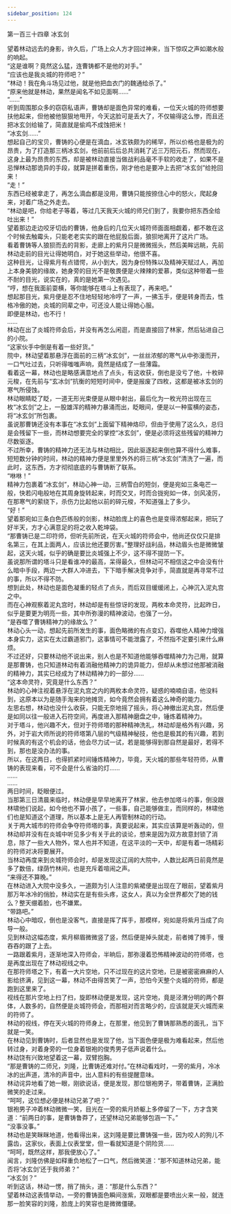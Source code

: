 ```yaml
---
sidebar_position: 124
---
```

 第一百三十四章 冰玄剑


望着林动远去的身影，许久后，广场上众人方才回过神来，当下惊叹之声如潮水般的响起。  
“这是谁啊？竟然这么猛，连曹铸都不是他的对手。”  
“应该也是我炎城的符师吧？”  
“林动！我在角斗场见过他，就是他把血衣门的魏通给杀了。”  
“原来他就是林动，果然是闻名不如见面啊……”  
“……”  
听到周围那众多的窃窃私语声，曹铸却是面色异常的难看，一位天火城的符师想要扶他起来，但他被他狠狠地甩开，今天这脸可是丢大了，不仅输得这么惨，而且还把冰玄剑给输了，简直就是偷鸡不成蚀把米！  
“冰玄剑……”  
想起自己的宝贝，曹铸的心便是在滴血，冰玄铁颇为的稀罕，所以价格也是极为的昂贵，为了打造那三柄冰玄剑，他前前后后总共消耗了近三万阳元石，然而现在，这身上最为昂贵的东西，却是被林动直接当做战利品毫不手软的收走了，如果不是忌惮林动那诡异的手段，就算是拼着重伤，刚才他也是要冲上去把“冰玄剑”给抢回来！  
“走！”  
东西已经被拿走了，再怎么滴血都是没用，曹铸只能按捺住心中的怒火，爬起身来，对着广场之外走去。  
“林动是吧，你给老子等着，等过几天我天火城的师兄们到了，我要你把东西全给吐出来！”  
望着那边走边咬牙切齿的曹铸，他身后的几位天火城符师面面相觑着，都不敢在这个时候去触霉头，只能老老实实的跟在他屁股后面，狼狈地离开了这片广场。  
看着曹铸等人狼狈而去的背影，走廊上的紫月只是微微摇头，然后美眸远眺，先前林动走前的目光让得她明白，对于她这些举动，他很不喜。  
这种目光，让得紫月有点错愕，从小到大，因为身份特殊以及精神天赋过人，再加上本身美貌的缘故，她身旁的目光不是敬畏便是火辣辣的爱慕，类似这种带着一些不耐的目光，说实在的，真的是她第一次遇见。  
“哼，想在我面前耍横，等你能够在塔斗上有表现了，再来吧。”  
想起那目光，紫月便是忍不住地轻轻地冷哼了一声，一拂玉手，便是转身而去，性格冷傲的她，炎城的同辈之中，可还没人能让得她心服。  
即便是林动，也不行！  
……  
林动在出了炎城符师会后，并没有再怎么闲逛，而是直接回了林家，然后钻进自己的小院。  
“这家伙手中倒是有着一些好货。”  
院中，林动望着那悬浮在面前的三柄“冰玄剑”，一丝丝浓郁的寒气从中弥漫而开，一口气吐过去，只听得嗤嗤声响，竟然是结成了一些薄霜。  
看着这一幕，林动也是略感满意地点了点头，有这收获，倒也是没亏了他，十枚碎元梭，在先前与“玄冰剑”抗衡的短短时间中，便是报废了四枚，这都是被冰玄剑的寒气所侵蚀。  
林动眼睛眨了眨，一道无形光束便是从眼中射出，最后化为一枚光符出现在三枚“冰玄剑”之上，一股雄浑的精神力暴涌而出，眨眼间，便是以一种蛮横的姿态，将“冰玄剑”所包裹。  
虽说那曹铸还没有本事在“冰玄剑”上面留下精神烙印，但由于使用了这么久，总归是会残留下一些，而林动想要完全的掌控“冰玄剑”，便是必须将这些残留的精神力尽数驱逐。  
不过所幸，曹铸的精神力还无法与林动相比，因此驱逐起来倒也算不得什么难事，短短数分钟的时间，林动的精神力便是里里外外的将三柄“冰玄剑”清洗了一遍，而此时，这东西，方才彻彻底底的与曹铸断了联系。  
“咻咻！”  
精神力包裹着“冰玄剑”，林动心神一动，三柄雪白的短剑，便是宛如三条电芒一般，快若闪电般地在其周身旋转起来，时而交叉，时而合拢宛如一体，剑风凌厉，在那寒气的萦绕下，杀伤力比起他以前的碎元梭，不知道强上了多少。  
“好！”  
望着那宛如三条白色匹练般的剑影，林动脸庞上的喜色也是变得浓郁起来，把玩了好半天，方才心满意足的将之收入乾坤袋。  
“那曹铸已是二印符师，但听先前所说，在天火城的符师会中，他尚还仅仅只是排名第三，在其上面两人，应该比他还要厉害。”整理好战利品，林动眉头也是微微皱起，这天火城，似乎的确是要比炎城强上不少，这不得不提防一下。  
虽说那所谓的塔斗只是看谁冲的最高，呆得最久，但林动可不相信这之中会没有什么暗中手段，两边一大群人冲进去，下下暗手解决竞争对手，简直就是再寻常不过的事，所以不得不防。  
想到此处，林动也是面色凝重的轻点了点头，而后双目缓缓闭上，心神沉入泥丸宫之中。  
而在心神观察着泥丸宫时，林动却是有些惊讶的发现，两枚本命灵符，比起昨日，似乎是要更为明亮一些，其中所弥漫的精神波动，也强了一分。  
“是吞噬了曹铸精神力的缘故么？”  
林动心头一动，想起先前所发生的事，面色略微的有点变幻，吞噬他人精神力增强本身实力，这实在太过霸道邪门，这事情可不能泄露了，不然指不定要引来什么麻烦。  
不过还好，只要林动他不说出来，别人也是不知道他能够吞噬精神力为己用，就算是那曹铸，也只知道林动有着消融他精神力的诡异能力，但却从未想过他那被消融的精神力，其实已经成为了林动精神力的一部分……  
“这本命灵符，究竟是什么东西？”  
林动的心神注视着悬浮在泥丸宫之内的两枚本命灵符，疑惑的喃喃自语，他没料到，这原本以为是随手淘来的地摊货，如今竟然会拥有着这么神奇的能力。  
左思右想，林动也没什么收获，只能无奈地摇了摇头，将心神撤出泥丸宫，然后便是如同以往一般进入石符空间，再度进入那精神磨盘之中，锤炼着精神力。  
对于塔斗，他兴趣不大，但对于符师塔的那种精神洗礼，林动却是格外有兴趣，另外，对于岩大师所说的符师塔第八层的气级精神秘技，他也是极其的有兴趣，若到时候真的有这个机会的话，他会尽力试一试，若是能够得到那自然是最好，若得不到，那也是没办法的事。  
所以，在这两日，也得抓紧时间锤炼精神力，毕竟，天火城的那些年轻符师，从曹铸的表现来看，可不会是什么省油的灯……  
……  
……  
两日时间，眨眼便过。  
当那第三日清晨来临时，林动便是早早地离开了林家，他去参加塔斗的事，倒没跟林啸他们说起，如今他也不算小孩了，一些事，自己能够做主，而同样的，林啸他们也是知道这个道理，所以基本上是无人再管制林动的行动。  
关于两大城市的符师会争夺符师塔的事，真要说起来，其实应该算是听轰动的，但林动却并没有在炎城中听见多少有关于此的谈论，想来是因为双方故意封锁了消息，除了一些大人物外，常人也并不知道，在这平淡的一天中，却是有着一场精彩的符师对决将要展开。  
当林动再度来到炎城符师会时，却是发现这辽阔的大院中，人数比起两日前竟然是多了数倍，绿荫竹林间，也是充斥着喧闹之声。  
“来得还不算晚。”  
在林动进入大院中没多久，一道颇为引人注意的紫裙便是出现在了眼前，望着紫月那万年冰冷的俏脸，林动实在是有些头疼，这女人，真以为全世界都欠了她的钱么？整天绷着脸，也不嫌累。  
“带路吧。”  
林动心中暗叹，倒也是没客气，直接是挥了挥手，那模样，宛如是将紫月当成了向导一般。  
见到林动这幅态度，紫月柳眉微微竖了竖，然后便是掉头就走，前者摊了摊手，慢吞吞的跟了上去。  
一路跟着紫月，逐渐地深入符师会，半晌后，那弥漫着恐怖精神波动的符师塔，也是再度出现在了林动视线之中。  
在那符师塔之下，有着一大片空地，只不过现在的这片空地，已是被密密麻麻的人影给挤满，见到这一幕，林动不由得苦笑了一声，恐怕今天整个炎城的符师，都是跑到这里来了。  
视线在那片空地上扫了扫，旋即林动便是发现，这片空地，竟是泾渭分明的两个群体，人数多的，自然便是炎城符师会，而那相对而言略少的，应该就是天火城而来的符师了。  
林动的视线，停在天火城的符师身上，在那里，他见到了曹铸那熟悉的面孔，当下就是一笑。  
在林动见到曹铸时，后者显然也是发现了他，当下面色便是极为难看起来，然后他转过身，对着身旁的一位身着银袍的俊秀男子低声说着什么。  
林动饶有兴致地望着这一幕，双臂抱胸。  
“那是曹铸的二师兄，刘隆，比曹铸还难对付。”在林动看戏时，一旁的紫月，冷冰冰的出声道，清冷的声音中，出人意料的有些提醒意味。  
林动诧异地看了她一眼，刚欲说话，便是发现，那位银袍男子，带着曹铸，正满脸微笑的走过来。  
“呵呵，这位想必便是林动兄弟了吧？”  
银袍男子冲着林动微微一笑，目光在一旁的紫月娇躯上多停留了一下，方才含笑道：“前两日的事，是曹铸鲁莽了，还望林动兄弟能够包涵一下。”  
“没事没事。”  
林动也是笑眯眯地道，他看得出来，这刘隆是要比曹铸强一些，因为咬人的狗儿不露齿，这家伙，表面上仪表堂堂，但一看就知道是个阴险货……  
“呵呵，既然这样，那我便放心了。”  
闻言，刘隆仿佛是如释重负地松了一口气，然后微笑道：“那不知道林动兄弟，能否将‘冰玄剑’还于我师弟？”  
“冰玄剑？”  
听到这话，林动一愣，捎了捎头，道：“那是什么东西？”  
望着林动这表情举动，一旁的曹铸面色瞬间涨紫，双眼都是要喷出火来一般，就连那一脸笑容的刘隆，脸庞上的笑容也是微微僵硬。  
  
  
